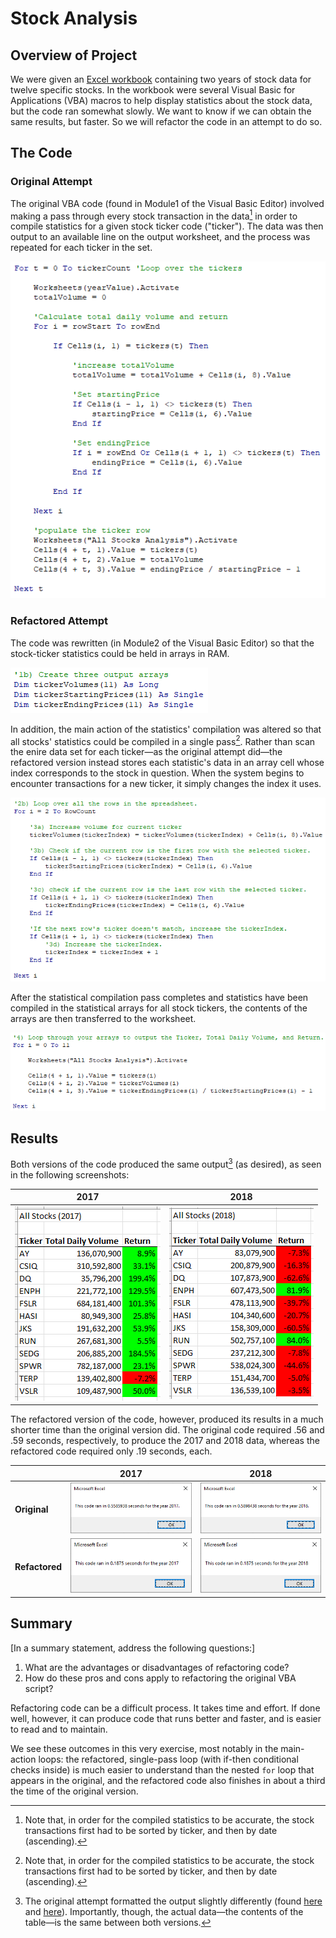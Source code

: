 # Stock Analysis

## Overview of Project
We were given an [Excel workbook](./resources/VBA_Challenge.xlsm) containing two years of stock data for twelve specific stocks. In the workbook were several Visual Basic for Applications (VBA) macros to help display statistics about the stock data, but the code ran somewhat slowly. We want to know if we can obtain the same results, but faster. So we will refactor the code in an attempt to do so.

## The Code

### Original Attempt
The original VBA code (found in Module1 of the Visual Basic Editor) involved making a pass through every stock transaction in the data[^1] in order to compile statistics for a given stock ticker code ("ticker"). The data was then output to an available line on the output worksheet, and the process was repeated for each ticker in the set.

[^1]: Note that, in order for the compiled statistics to be accurate, the stock transactions first had to be sorted by ticker, and then by date (ascending).

![Original attempt main-action loop](./resources/green_stocks_main-action_loop.png)

### Refactored Attempt
The code was rewritten (in Module2 of the Visual Basic Editor) so that the stock-ticker statistics could be held in arrays in RAM.

![ticker statistics arrays](./resources/VBA_Challenge_array_creation.png)

In addition, the main action of the statistics' compilation was altered so that all stocks' statistics could be compiled in a single pass[^1]. Rather than scan the enire data set for each ticker—as the original attempt did—the refactored version instead stores each statistic's data in an array cell whose index corresponds to the stock in question. When the system begins to encounter transactions for a new ticker, it simply changes the index it uses.

![Refactored attempt main-action loop](./resources/VBA_Challenge_main-action_loop.png)

After the statistical compilation pass completes and statistics have been compiled in the statistical arrays for all stock tickers, the contents of the arrays are then transferred to the worksheet.

![ticker statistics output loop](./resources/VBA_Challenge_output_loop.png)

## Results
Both versions of the code produced the same output[^2] (as desired), as seen in the following screenshots:

[^2]: The original attempt formatted the output slightly differently (found [here](./resources/green_stocks_2017.png) and [here](./resources/green_stocks_2018.png)). Importantly, though, the actual data—the contents of the table—is the same between both versions.

| **2017** | **2018** |
| --- | --- |
| ![2017 stock output](./resources/VBA_Challenge_2017.png) | ![2017 stock output](./resources/VBA_Challenge_2018.png) |

The refactored version of the code, however, produced its results in a much shorter time than the original version did. The original code required .56 and .59 seconds, respectively, to produce the 2017 and 2018 data, whereas the refactored code required only .19 seconds, each.

| | **2017** | **2018** |
| --- | --- | --- |
| **Original** | ![2017 original attempt](./resources/green_stocks_2017_timer.png) | ![2018 original attempt](./resources/green_stocks_2018_timer.png) |
| **Refactored** | ![2017 refactored](./resources/VBA_Challenge_2017_timer.png) | ![2018 refactored](./resources/VBA_Challenge_2018_timer.png) |

## Summary
[In a summary statement, address the following questions:]
1. What are the advantages or disadvantages of refactoring code?
2. How do these pros and cons apply to refactoring the original VBA script?

Refactoring code can be a difficult process. It takes time and effort. If done well, however, it can produce code that runs better and faster, and is easier to read and to maintain.

We see these outcomes in this very exercise, most notably in the main-action loops: the refactored, single-pass loop (with if-then conditional checks inside) is much easier to understand than the nested `for` loop that appears in the original, and the refactored code also finishes in about a third the time of the original version.
